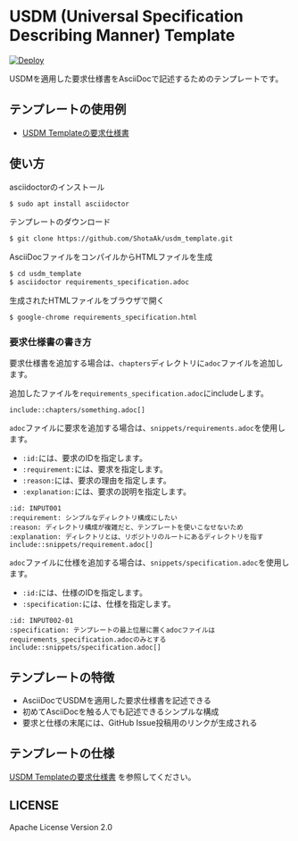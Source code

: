 # USDM (Universal Specification Describing Manner) Template

[![Deploy](https://github.com/ShotaAk/usdm_template/actions/workflows/deploy.yaml/badge.svg)](https://github.com/ShotaAk/usdm_template/actions/workflows/deploy.yaml)

USDMを適用した要求仕様書をAsciiDocで記述するためのテンプレートです。

## テンプレートの使用例

- [USDM Templateの要求仕様書](https://shotaak.github.io/usdm_template/)

## 使い方

asciidoctorのインストール

```sh
$ sudo apt install asciidoctor
```

テンプレートのダウンロード

```sh
$ git clone https://github.com/ShotaAk/usdm_template.git
```

AsciiDocファイルをコンパイルからHTMLファイルを生成

```sh
$ cd usdm_template
$ asciidoctor requirements_specification.adoc
```

生成されたHTMLファイルをブラウザで開く

```sh
$ google-chrome requirements_specification.html
```

### 要求仕様書の書き方

要求仕様書を追加する場合は、`chapters`ディレクトリに`adoc`ファイルを追加します。

追加したファイルを`requirements_specification.adoc`にincludeします。

```adoc
include::chapters/something.adoc[]
```

`adoc`ファイルに要求を追加する場合は、`snippets/requirements.adoc`を使用します。

- `:id:`には、要求のIDを指定します。
- `:requirement:`には、要求を指定します。
- `:reason:`には、要求の理由を指定します。
- `:explanation:`には、要求の説明を指定します。

```adoc
:id: INPUT001
:requirement: シンプルなディレクトリ構成にしたい
:reason: ディレクトリ構成が複雑だと、テンプレートを使いこなせないため
:explanation: ディレクトリとは、リポジトリのルートにあるディレクトリを指す
include::snippets/requirement.adoc[]
```

`adoc`ファイルに仕様を追加する場合は、`snippets/specification.adoc`を使用します。

- `:id:`には、仕様のIDを指定します。
- `:specification:`には、仕様を指定します。

```adoc
:id: INPUT002-01
:specification: テンプレートの最上位層に置くadocファイルはrequirements_specification.adocのみとする
include::snippets/specification.adoc[]
```

## テンプレートの特徴

- AsciiDocでUSDMを適用した要求仕様書を記述できる
- 初めてAsciiDocを触る人でも記述できるシンプルな構成
- 要求と仕様の末尾には、GitHub Issue投稿用のリンクが生成される

## テンプレートの仕様

[USDM Templateの要求仕様書](https://shotaak.github.io/usdm_template/)
を参照してください。

## LICENSE

Apache License Version 2.0
